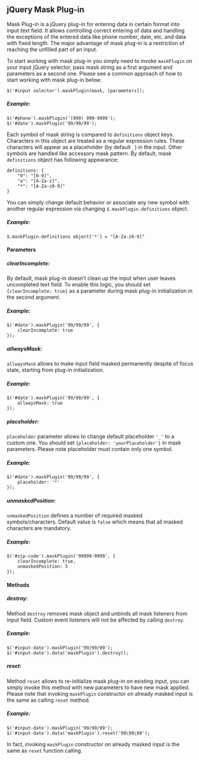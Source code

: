 <h2>jQuery Mask Plug-in</h2>

<p>Mask Plug-in is a jQuery plug-in for entering data in certain format into input text field. It allows controlling correct entering of data and handling the exceptions of the entered data like phone number, date, etc. and data with fixed length. The major advantage of mask plug-in is a restriction of reaching the unfilled part of an input.</p>

<p>To start working with mask plug-in you simply need to invoke <code>maskPlugin</code> on your input jQuery selector, pass mask string as a first argument and parameters as a second one. Please see a common approach of how to start working with mask plug-in below:</p>
<pre><code>$('#input selector').maskPlugin(mask, [parameters]);</code></pre> 
<h5>Example:</h5> 
<pre><code>$('#phone').maskPlugin('(999) 999-9999');
$('#date').maskPlugin('99/99/99');
</code></pre>
<p>Each symbol of mask string is compared to <code>definitions</code> object keys. Characters in this object are treated as a regular expression rules. These characters will appear as a placeholder (by default 
<code>_</code>) in the input. Other symbols are handled like accessory mask pattern. By default, mask <code>definitions</code> object has following appearance:</p>
<pre><code>definitions: {
    "9": "[0-9]",
    "a": "[A-Za-z]",
    "*": "[A-Za-z0-9]"
}</code></pre>
<p>You can simply change default behavior or associate any new symbol with another regular expression via changing <code>$.maskPlugin.definitions</code> object.</p>
<h5>Example:</h5>   
<pre><code>$.maskPlugin.definitions object['*'] = "[A-Za-z0-9]"</code></pre>

<h4>Parameters</h4>

<h5>clearIncomplete:</h5>
<p>By default, mask plug-in doesn’t clean up the input when user leaves uncompleted text field. To enable this logic, you should set <code>{clearIncomplete: true}</code> as a parameter during mask plug-in initialization in the second argument.</p> 
<h5>Example:</h5>   
<pre><code>$('#date').maskPlugin('99/99/99', {
	clearIncomplete: true
});</code></pre>


<h5>allwaysMask:</h5>
<p><code>allwaysMask</code> allows to make input field masked permanently despite of focus state, starting from plug-in initialization.</p> 
<h5>Example:</h5>   
<pre><code>$('#date').maskPlugin('99/99/99', {
	allwaysMask: true
});</code></pre>
<h5>placeholder:</h5>
<p><code>placeholder</code> parameter allows to change default placeholder <code>'_'</code> to a custom one. You should set <code>{placeholder: 'yourPlaceholder'}</code> in mask parameters. Please note placeholder must contain only one symbol.</p> 
<h5>Example:</h5>   
<pre><code>$('#date').maskPlugin('99/99/99', {
	placeholder: '*'
});</code></pre>

<h5>unmaskedPosition:</h5>
<p><code>unmaskedPosition</code> defines a number of required masked symbols/characters. Default value is <code>false</code> which means that all masked characters are mandatory.</p> 
<h5>Example:</h5>   
<pre><code>$('#zip-code').maskPlugin('99999-9999', {
	clearIncomplete: true,
	unmaskedPosition: 5
});</code></pre>

<h4>Methods</h4>

<h5>destroy:</h5>
<p>Method <code>destroy</code> removes mask object and unbinds all mask listeners from input field. Custom event listeners will not be affected by calling <code>destroy</code>.</p> 
<h5>Example:</h5>   
<pre><code>$('#input-date').maskPlugin('99/99/99');
$('#input-date').data('maskPlugin').destroy();</code></pre>

<h5>reset:</h5>
<p>Method <code>reset</code> allows to re-initialize mask plug-in on existing input, you can simply invoke this method with new parameters to have new mask applied. Please note that invoking <code>maskPlugin</code> constructor on already masked input is the same as calling <code>reset</code> method.</p> 
<h5>Example:</h5>   
<pre><code>$('#input-date').maskPlugin('99/99/99');
$('#input-date').data('maskPlugin').reset('99\99\99');
</code></pre>
<p> In fact, invoking <code>maskPlugin</code> constructor on already masked input is the same as <code>reset</code> function calling.</p>